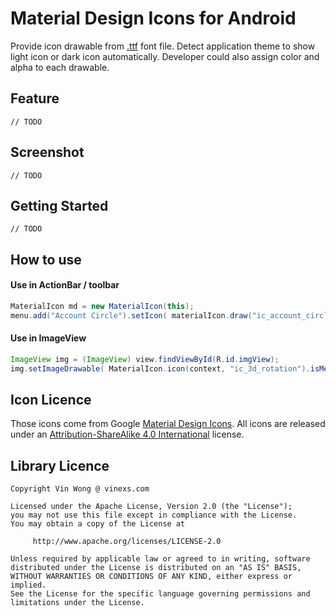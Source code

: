 # Material Design Icons for Android

Provide icon drawable from [.ttf](http://en.wikipedia.org/wiki/TrueType) font file.
Detect application theme to show light icon or dark icon automatically.
Developer could also assign color and alpha to each drawable. 

## Feature

	// TODO
	
## Screenshot

	// TODO

## Getting Started

	// TODO
	
## How to use

#### Use in ActionBar / toolbar
```java
MaterialIcon md = new MaterialIcon(this);
menu.add("Account Circle").setIcon( materialIcon.draw("ic_account_circle") );

```
#### Use in ImageView
```java
ImageView img = (ImageView) view.findViewById(R.id.imgView);
img.setImageDrawable( MaterialIcon.icon(context, "ic_3d_rotation").isMenuItem(false) );
```

## Icon Licence

Those icons come from Google [Material Design Icons](https://github.com/google/material-design-icons). All icons are released under an [Attribution-ShareAlike 4.0 International](http://creativecommons.org/licenses/by-sa/4.0/) license.

## Library Licence

```
Copyright Vin Wong @ vinexs.com

Licensed under the Apache License, Version 2.0 (the "License");
you may not use this file except in compliance with the License.
You may obtain a copy of the License at

     http://www.apache.org/licenses/LICENSE-2.0

Unless required by applicable law or agreed to in writing, software
distributed under the License is distributed on an "AS IS" BASIS,
WITHOUT WARRANTIES OR CONDITIONS OF ANY KIND, either express or implied.
See the License for the specific language governing permissions and
limitations under the License.

```
